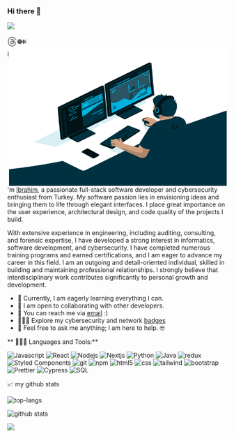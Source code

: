 ### Hi there 👋

<!--
**ibrahimfevzi/ibrahimfevzi** is a ✨ _special_ ✨ repository because its `README.md` (this file) appears on your GitHub profile.

Here are some ideas to get you started:

- 🔭 I’m currently working on ...
- 🌱 I’m currently learning ...
- 👯 I’m looking to collaborate on ...
- 🤔 I’m looking for help with ...
- 💬 Ask me about ...
- 📫 How to reach me: ...
- 😄 Pronouns: ...
- ⚡ Fun fact: ...
-->
![](https://komarev.com/ghpvc/?username=ibrahimfevzi&label=Profile+Views)
<br />

<a href="https://www.linkedin.com/in/ibrahim-f-kayan/">
  <img align="left" alt="" width="22px" src="https://upload.wikimedia.org/wikipedia/commons/8/81/LinkedIn_icon.svg" />
</a>
<a href="https://twitter.com/ibrahimfevzi">
  <img align="left" alt="" width="22px" src="https://upload.wikimedia.org/wikipedia/commons/6/6f/Logo_of_Twitter.svg" />
</a>
<a href="https://www.instagram.com/ibrahimfevzi/">
  <img align="left" alt="" width="22px" src="https://upload.wikimedia.org/wikipedia/commons/e/e7/Instagram_logo_2016.svg" />
</a>
<a href="https://www.threads.net/@ibrahimfevzi">
  <img align="left" alt="" width="22px"  src="https://github.com/ibrahimfevzi/ibrahimfevzi/blob/main/instagram-threads.svg" />
</a>
<a href="https://www.medium.com/@ibrahimfevzi">
  <img align="left" alt="" width="22px"  src="https://github.com/ibrahimfevzi/ibrahimfevzi/blob/main/icons8-medium.svg" />
</a>





<br />

  <img align="right" alt="GIF" src="https://github.com/ibrahimfevzi/ibrahimfevzi/blob/main/code.gif" width="500" height="320" />


I'm [Ibrahim](https://www.linkedin.com/in/ibrahim-f-kayan/), a passionate full-stack software developer and cybersecurity enthusiast from Turkey. My software passion lies in envisioning ideas and bringing them to life through elegant interfaces. I place great importance on the user experience, architectural design, and code quality of the projects I build.

With extensive experience in engineering, including auditing, consulting, and forensic expertise, I have developed a strong interest in informatics, software development, and cybersecurity. I have completed numerous training programs and earned certifications, and I am eager to advance my career in this field. I am an outgoing and detail-oriented individual, skilled in building and maintaining professional relationships. I strongly believe that interdisciplinary work contributes significantly to personal growth and development.

- 🌱 Currently, I am eagerly learning everything I can.
- 👯  I am open to collaborating with other developers.
- 💼 You can reach me via [email](mailto:ibrahimfevzi@gmail.com) :)
- 👨🏻‍💻 Explore my cybersecurity and network [badges](https://www.credly.com/users/ibrahim-fevzi-kayan/badges)
- 💬 Feel free to ask me anything; I am here to help. 🤓

** 👨🏻‍💻 Languages and Tools:**  

<p>
  <img alt="Javascript" src="https://img.shields.io/badge/-JavaScript-F7DF1E?style=flat-square&logo=javascript&logoColor=white" />
  <img alt="React" src="https://img.shields.io/badge/-React-45b8d8?style=flat-square&logo=react&logoColor=white" />
  <img alt="Nodejs" src="https://img.shields.io/badge/-Nodejs-43853d?style=flat-square&logo=Node.js&logoColor=white" />
  <img alt="Nextjs" src="https://img.shields.io/badge/-Nextjs-F05032?style=flat-square&logo=Next.js&logoColor=white" />
  <img alt="Python" src="https://img.shields.io/badge/-Python-d3d3d3?style=flat-square&logo=python&logoColor=1da1f2" />
  <img alt="Java" src="https://img.shields.io/badge/-JAVA-007acc?style=flat-square&logo=JAVA&logoColor=white" />
  <img alt="redux" src="https://img.shields.io/badge/-Redux-764ABC?style=flat-square&logo=redux&logoColor=white" />
  <img alt="Styled Components" src="https://img.shields.io/badge/-Styled_Components-db7092?style=flat-square&logo=styled-components&logoColor=white" />
  <img alt="git" src="https://img.shields.io/badge/-Git-F05032?style=flat-square&logo=git&logoColor=white" />
  <img alt="npm" src="https://img.shields.io/badge/-NPM-8b4513?style=flat-square&logo=npm&logoColor=white" />
  <img alt="html5" src="https://img.shields.io/badge/-HTML5-E34F26?style=flat-square&logo=html5&logoColor=white" />
  <img alt="css" src="https://img.shields.io/badge/-CSS-264de4?style=flat-square&logo=css&logoColor=white" />
  <img alt="tailwind" src="https://img.shields.io/badge/-tailwind-d3d3d3?style=flat-square&logo=tailwindcss&logoColor=1DA1F2" />
  <img alt="bootstrap" src="https://img.shields.io/badge/-Bootstrap-764ABC?style=flat-square&logo=bootstrap&logoColor=white" />
  <img alt="Prettier" src="https://img.shields.io/badge/-Prettier-F7B93E?style=flat-square&logo=prettier&logoColor=white" />
  <img alt="Cypress" src="https://img.shields.io/badge/-Cypress-66bb6a?style=flat-square&logo=cypress&logoColor=white" />
  <img alt="SQL" src="https://img.shields.io/badge/-SQL-007acc?style=flat-square&logo=mysql&logoColor=white" />




</p>






📈 my github stats

![top-langs](https://github-readme-stats.vercel.app/api/top-langs?username=ibrahimfevzi&show_icons=true&theme=radical)

![github stats](https://github-readme-stats.vercel.app/api?username=ibrahimfevzi&show_icons=true&theme=radical)

![](https://hit.yhype.me/github/profile?user_id=84006626)
